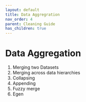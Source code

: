 ```yaml
---
layout: default
title: Data Aggregration
nav_order: 4
parent: Cleaning Guide
has_children: true
---
```


# Data Aggregation

1. Merging two Datasets
2. Merging across data hierarchies 
3. Collapsing
4. Appending
5. Fuzzy merge
6. Egen
